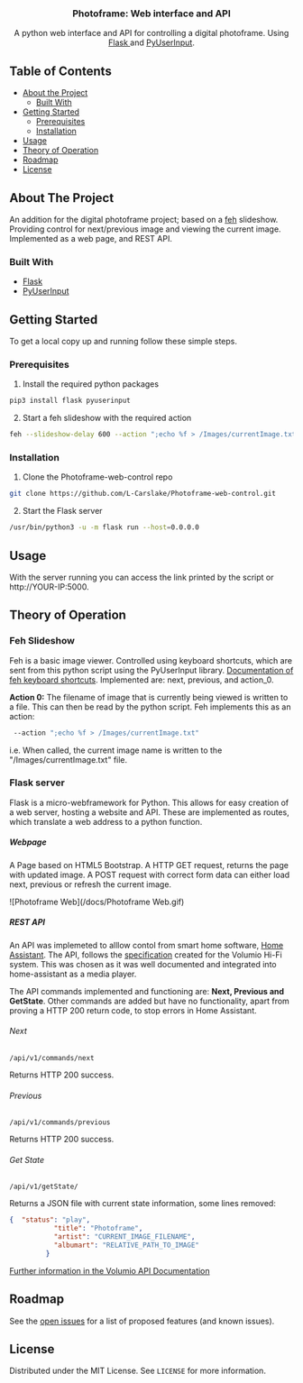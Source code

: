 <!--
*** Thanks for checking out this README Template. If you have a suggestion that would
*** make this better, please fork the Photoframe-web-control and create a pull request or simply open
*** an issue with the tag "enhancement".
*** Thanks again! Now go create something AMAZING! :D

***
***
***
*** To avoid retyping too much info. Do a search and replace for the following:
*** L-Carslake, Photoframe-web-control, twitter_handle, email
-->





<!-- PROJECT SHIELDS -->
<!--
*** I'm using markdown "reference style" links for readability.
*** Reference links are enclosed in brackets [ ] instead of parentheses ( ).
*** See the bottom of this document for the declaration of the reference variables
*** for contributors-url, forks-url, etc. This is an optional, concise syntax you may use.
*** https://www.markdownguide.org/basic-syntax/#reference-style-links
-->
<!-- [![Contributors][contributors-shield]][contributors-url]
[![Forks][forks-shield]][forks-url]
[![Stargazers][stars-shield]][stars-url]
[![Issues][issues-shield]][issues-url]
[![MIT License][license-shield]][license-url]
[![LinkedIn][linkedin-shield]][linkedin-url] -->



<!-- PROJECT INTRO -->


  <h3 align="center">Photoframe: Web interface and API</h3>

  <p align="center">
    A python web interface and API for controlling a digital photoframe. Using <a href="https://flask.palletsprojects.com/en/1.1.x/quickstart/"> Flask </a> and <a href="https://pypi.org/project/PyUserInput/"> PyUserInput</a>.
    <!--
    <br />
    <a href="https://github.com/L-Carslake/Photoframe-web-control"><strong>Explore the docs »</strong></a>
    <br />
    <br />
    <a href="https://github.com/L-Carslake/Photoframe-web-control">View Demo</a>
    ·
    <a href="https://github.com/L-Carslake/Photoframe-web-control/issues">Photoframe-web-control Bug</a>
    ·
    <a href="https://github.com/L-Carslake/Photoframe-web-control/issues">Request Feature</a>
    -->
  </p>


<!-- TABLE OF CONTENTS -->

## Table of Contents

* [About the Project](#about-the-project)
  * [Built With](#built-with)
* [Getting Started](#getting-started)
  * [Prerequisites](#prerequisites)
  * [Installation](#installation)
* [Usage](#usage)
* [Theory of Operation](#theory-of-operation)
* [Roadmap](#roadmap)
* [License](#license)



<!-- ABOUT THE PROJECT -->

## About The Project
An addition for the digital photoframe project; based on a [feh](https://feh.finalrewind.org) slideshow. Providing control for next/previous image and viewing the current image.
Implemented as a web page, and REST API.  


### Built With

* [Flask](https://flask.palletsprojects.com/en/1.1.x/quickstart/)
* [PyUserInput](https://pypi.org/project/PyUserInput/)



<!-- GETTING STARTED -->
## Getting Started

To get a local copy up and running follow these simple steps.

### Prerequisites
1. Install the required python packages
```sh
pip3 install flask pyuserinput
```
2. Start a feh slideshow with the required action
```sh
feh --slideshow-delay 600 --action ";echo %f > /Images/currentImage.txt" /Images  
```

### Installation

1. Clone the Photoframe-web-control repo
```sh
git clone https://github.com/L-Carslake/Photoframe-web-control.git
```
2. Start the Flask server
```sh
/usr/bin/python3 -u -m flask run --host=0.0.0.0
```

<!-- USAGE EXAMPLES -->

## Usage

With the server running you can access the link printed by the script or http://YOUR-IP:5000. 

<!-- Theory of Operation -->
## Theory of Operation

### Feh Slideshow
Feh is a basic image viewer. Controlled using keyboard shortcuts, which are sent from this python script using the PyUserInput library. [Documentation of  feh keyboard shortcuts](https://man.finalrewind.org/1/feh/#keys). Implemented are: next, previous, and action_0. 

__Action 0:__ The filename of image that is currently being viewed is written to a file. This can then be read by the python script. Feh implements this as an action:

```sh
 --action ";echo %f > /Images/currentImage.txt"
```
i.e. When called, the current image name is written to the "/Images/currentImage.txt" file.

### Flask server

Flask is a micro-webframework for Python. This allows for easy creation of a web server, hosting a website and API. These are implemented as routes, which translate a web address to a python function.

##### Webpage

A Page based on HTML5 Bootstrap. A HTTP GET request, returns the page with updated image. A POST request with correct form data can either load next, previous or refresh the current image.

![Photoframe Web](/docs/Photoframe Web.gif)

##### REST API

An API was implemeted to alllow contol from smart home software, [Home Assistant](https://www.home-assistant.io). The API, follows the [specification](https://volumio.github.io/docs/API/REST_API.html) created for the Volumio Hi-Fi system. This was chosen as it was well documented and integrated into home-assistant as a media player.

The API commands implemented and functioning are: __Next, Previous and GetState__. Other commands are added but have no functionality, apart from proving a HTTP 200 return code, to stop errors in Home Assistant. 

###### Next

`/api/v1/commands/next`

Returns HTTP 200 success.

###### Previous

`/api/v1/commands/previous`

Returns HTTP 200 success.

###### Get State

`/api/v1/getState/`

Returns a JSON file with current state information, some lines removed:

```json
{  "status": "play",
           "title": "Photoframe",
           "artist": "CURRENT_IMAGE_FILENAME", 
           "albumart": "RELATIVE_PATH_TO_IMAGE"
         }
```

[Further information in the Volumio API Documentation](https://volumio.github.io/docs/API/REST_API.html)

<!-- ROADMAP -->

## Roadmap

See the [open issues](https://github.com/L-Carslake/Photoframe-web-control/issues) for a list of proposed features (and known issues).

<!-- LICENSE -->

## License

Distributed under the MIT License. See `LICENSE` for more information.

